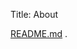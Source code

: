 Title: About

[README.md](https://github.com/rwanyoike/pelican-alchemy/blob/master/README.md) <i class="fa fa-github-alt"></i>.
